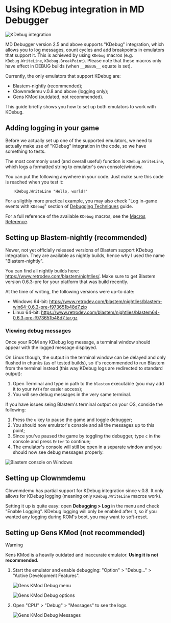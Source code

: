 
# Using KDebug integration in MD Debugger

![KDebug integration](../.images/eh_kdebug.png)

MD Debugger version 2.5 and above supports "KDebug" integration, which allows you to log messages, count cycles and add breakpoints in emulators that support it. This is achieved by using `KDebug` macros (e.g. `KDebug.WriteLine`, `KDebug.BreakPoint`). Please note that these macros only have effect in DEBUG builds (when `__DEBUG__` equate is set).

Currently, the only emulators that support KDebug are:
- Blastem-nightly (recommended);
- Clownmdemu v.0.8 and above (logging only);
- Gens KMod (outdated, not recommended).

This guide briefly shows you how to set up both emulators to work with KDebug.

## Adding logging in your game

Before we actually set up one of the supported emulators, we need to actually make use of "KDebug" integration in the code, so we have something to tests.

The most commonly used (and overall useful) function is `KDebug.WriteLine`, which logs a formatted string to emulator's own console/window.

You can put the following anywhere in your code. Just make sure this code is reached when you test it:

```m68k
	KDebug.WriteLine "Hello, world!"
```

For a sligthly more practical example, you may also check "Log in-game events with `KDebug`" section of [Debugging Techniques](Debugging_techniques.md) guide.

For a full reference of the available `KDebug` macros, see the [Macros Reference](../Debug_macros.md).

## Setting up Blastem-nightly (recommended)

Newer, not yet officially released versions of Blastem support KDebug integration. They are available as nightly builds, hence why I used the name "Blastem-nightly".

You can find all nightly builds here: https://www.retrodev.com/blastem/nightlies/. Make sure to get Blastem version 0.6.3-pre for your platform that was build recently.

At the time of writing, the following versions were up-to date:
- Windows 64-bit: https://www.retrodev.com/blastem/nightlies/blastem-win64-0.6.3-pre-f973651b48d7.zip
- Linux 64-bit: https://www.retrodev.com/blastem/nightlies/blastem64-0.6.3-pre-f973651b48d7.tar.gz

### Viewing debug messages

Once your ROM any KDebug log message, a terminal window should appear with the logged message displayed.

On Linux though, the output in the terminal window can be delayed and only flushed in chunks (as of tested builds), so it's recommended to run Blastem from the terminal instead (this way KDebug logs are redirected to standard output):

1. Open Terminal and type in path to the `blastem` executable (you may add it to your `PATH` for easier access);
2. You will see debug messages in the very same terminal.

If you have issues seing Blastem's terminal output on your OS, conside the following:

1. Press the `u` key to pause the game and toggle debugger;
2. You should now emulator's console and all the messages up to this point;
3. Since you've paused the game by toggling the debugger, type `c` in the console and press `Enter` to continue;
4. The emulator's console will still be open in a separate window and you should now see debug messages properly.

![Blastem console on Windows](../.images/blastem-win-console.png)

## Setting up Clownmdemu

Clownmdemu has partial support for KDebug integration since v.0.8. It only allows for KDebug logging (meaning only `KDebug.WriteLine` macros work).

Setting it up is quite easy: open **Debugging > Log** in the menu and check "Enable Logging". KDebug logging will only be enabled after it, so if you wanted any logging during ROM's boot, you may want to soft-reset.

## Setting up Gens KMod (not recommended)

> [!WARNING]
> 
> Kens KMod is a heavily outdated and inaccurate emulator. **Using it is not recommended.**

1. Start the emulator and enable debugging: "Option" > "Debug..." > "Active Development Features".

   ![Gens KMod Debug menu](../.images/gens-kmod_menu.png)

   ![Gens KMod Debug options](../.images/gens-kmod_debug.png)

2. Open "CPU" > "Debug" > "Messages" to see the logs.

   ![Gens KMod Debug Messages](../.images/gens-kmod_messages.png)
